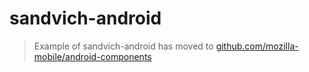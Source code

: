 # sandvich-android

> Example of sandvich-android has moved to [github.com/mozilla-mobile/android-components](https://github.com/mozilla-mobile/android-components/tree/master/samples/fxa)
